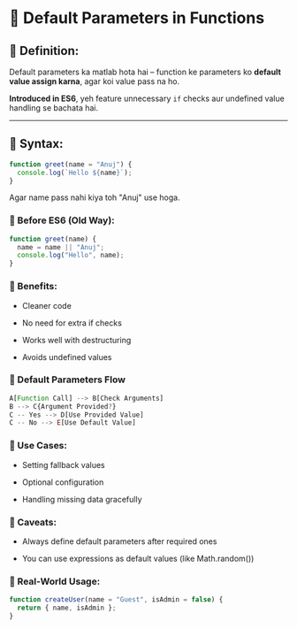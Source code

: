 # 🧮 Default Parameters in Functions

## 🔹 Definition:

Default parameters ka matlab hota hai – function ke parameters ko **default value assign karna**, agar koi value pass na ho.

**Introduced in ES6**, yeh feature unnecessary `if` checks aur undefined value handling se bachata hai.

---

## 🔹 Syntax:

```js
function greet(name = "Anuj") {
  console.log(`Hello ${name}`);
}
```

Agar name pass nahi kiya toh "Anuj" use hoga.

### 🔹 Before ES6 (Old Way):
```js
function greet(name) {
  name = name || "Anuj";
  console.log("Hello", name);
}
```

### 🔹 Benefits:
- Cleaner code

- No need for extra if checks

- Works well with destructuring

- Avoids undefined values

### 🔹 Default Parameters Flow
```js
A[Function Call] --> B[Check Arguments]
B --> C{Argument Provided?}
C -- Yes --> D[Use Provided Value]
C -- No --> E[Use Default Value]
```

### 🔹 Use Cases:
- Setting fallback values

- Optional configuration

- Handling missing data gracefully

### 🔹 Caveats:
- Always define default parameters after required ones

- You can use expressions as default values (like Math.random())

### 🔹 Real-World Usage:
```js
function createUser(name = "Guest", isAdmin = false) {
  return { name, isAdmin };
}
```


